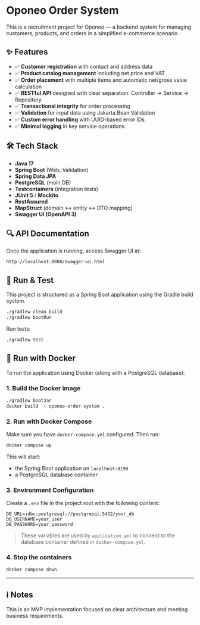 # Oponeo Order System

This is a recruitment project for Oponeo — a backend system for managing customers, products, and orders in a simplified e-commerce scenario.

## ✨ Features

- ✅ **Customer registration** with contact and address data  
- ✅ **Product catalog management** including net price and VAT  
- ✅ **Order placement** with multiple items and automatic net/gross value calculation  
- ✅ **RESTful API** designed with clear separation: Controller → Service → Repository  
- ✅ **Transactional integrity** for order processing  
- ✅ **Validation** for input data using Jakarta Bean Validation  
- ✅ **Custom error handling** with UUID-based error IDs  
- ✅ **Minimal logging** in key service operations  

## 🛠 Tech Stack

- **Java 17**  
- **Spring Boot** (Web, Validation)  
- **Spring Data JPA**  
- **PostgreSQL** (main DB)  
- **Testcontainers** (integration tests)  
- **JUnit 5** / **Mockito**
- **RestAssured**
- **MapStruct** (domain ↔ entity ↔ DTO mapping)  
- **Swagger UI (OpenAPI 3)**  

## 🔍 API Documentation

Once the application is running, access Swagger UI at:

```
http://localhost:8080/swagger-ui.html
```

## 🚀 Run & Test

This project is structured as a Spring Boot application using the Gradle build system.

```bash
./gradlew clean build
./gradlew bootRun
```

Run tests:

```bash
./gradlew test
```
## 🐳 Run with Docker

To run the application using Docker (along with a PostgreSQL database):

### 1. Build the Docker image
```bash
./gradlew bootJar
docker build -t oponeo-order-system .
```

### 2. Run with Docker Compose
Make sure you have `docker-compose.yml` configured. Then run:

```bash
docker compose up
```

This will start:
- the Spring Boot application on `localhost:8190`
- a PostgreSQL database container

### 3. Environment Configuration

Create a `.env` file in the project root with the following content:

```
DB_URL=jdbc:postgresql://postgresql:5432/your_db
DB_USERNAME=your_user
DB_PASSWORD=your_password
```

> These variables are used by `application.yml` to connect to the database container defined in `docker-compose.yml`.

### 4. Stop the containers
```bash
docker compose down
```

---

## ℹ️ Notes

This is an MVP implementation focused on clear architecture and meeting business requirements.
